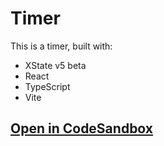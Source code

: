 # Timer

This is a timer, built with:

- XState v5 beta
- React
- TypeScript
- Vite

## [Open in CodeSandbox](https://codesandbox.io/p/sandbox/github/statelyai/xstate/tree/main/examples/timer)
